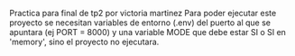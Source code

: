 Practica para final de tp2 por victoria martinez
Para poder ejecutar este proyecto se necesitan variables de entorno (.env) del puerto al que se apuntara (ej PORT = 8000) y una variable MODE que debe estar SI o SI en 'memory', sino el proyecto no ejecutara.
